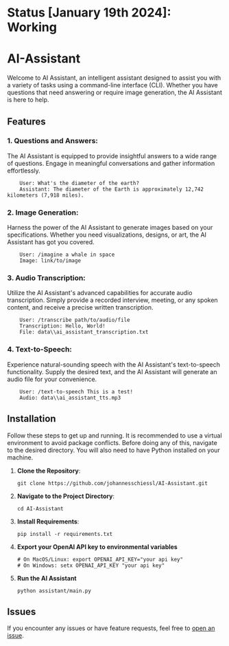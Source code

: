 
# Status [January 19th 2024]: Working



# AI-Assistant
Welcome to AI Assistant, an intelligent assistant designed to assist you with a variety of tasks using a command-line interface (CLI). Whether you have questions that need answering or require image generation, the AI Assistant is here to help.

## Features
### 1. Questions and Answers:
The AI Assistant is equipped to provide insightful answers to a wide range of questions. Engage in meaningful conversations and gather information effortlessly.

        User: What's the diameter of the earth?
        Assistant: The diameter of the Earth is approximately 12,742 kilometers (7,918 miles).
### 2. Image Generation:
Harness the power of the AI Assistant to generate images based on your specifications. Whether you need visualizations, designs, or art, the AI Assistant has got you covered.

        User: /imagine a whale in space
        Image: link/to/image

### 3. Audio Transcription:
Utilize the AI Assistant's advanced capabilities for accurate audio transcription. Simply provide a recorded interview, meeting, or any spoken content, and receive a precise written transcription.

        User: /transcribe path/to/audio/file
        Transcription: Hello, World!
        File: data\\ai_assistant_transcription.txt

### 4. Text-to-Speech:
Experience natural-sounding speech with the AI Assistant's text-to-speech functionality. Supply the desired text, and the AI Assistant will generate an audio file for your convenience.

        User: /text-to-speech This is a test!
        Audio: data\\ai_assistant_tts.mp3
        
## Installation
Follow these steps to get up and running.
It is recommended to use a virtual environment to avoid package conflicts.
Before doing any of this, navigate to the desired directory. You will also need to have Python installed on your machine.

1. **Clone the Repository**:

       git clone https://github.com/johannesschiessl/AI-Assistant.git
2. **Navigate to the Project Directory**:

       cd AI-Assistant
3. **Install Requirements**:

       pip install -r requirements.txt
4. **Export your OpenAI API key to environmental variables**

       # On MacOS/Linux: export OPENAI_API_KEY="your api key"
       # On Windows: setx OPENAI_API_KEY "your api key"
5. **Run the AI Assistant**
    
       python assistant/main.py
## Issues
If you encounter any issues or have feature requests, feel free to [open an issue](https://github.com/johannesschiessl/AI-Assistant/issues/new).
